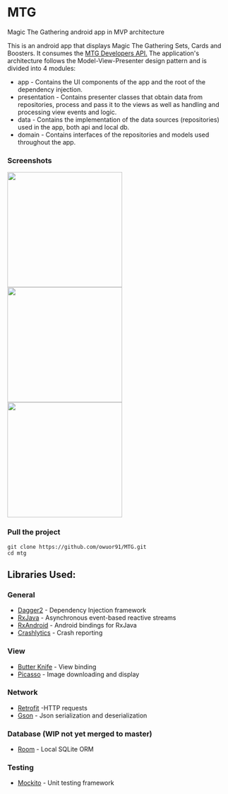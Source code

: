 # MTG
Magic The Gathering android app in MVP architecture

This is an android app that displays Magic The Gathering Sets, Cards and Boosters. It consumes the <a target="_blank" href="https://magicthegathering.io/">MTG Developers API.</a> The application's architecture follows the Model-View-Presenter design pattern and is divided into 4 modules:

 - app - Contains the UI components of the app and the root of the dependency injection.
 - presentation - Contains presenter classes that obtain data from repositories, process and pass it to the views
                  as well as handling and processing view events and logic.
 - data - Contains the implementation of the data sources (repositories) used in the app, both api and local db.
 - domain - Contains interfaces of the repositories and models used throughout the app.

### Screenshots
<img src="https://raw.githubusercontent.com/owuor91/MTG/master/images/sets.png" width="260"> <img src="https://raw.githubusercontent.com/owuor91/MTG/master/images/cards.png" width="260"> <img src="https://raw.githubusercontent.com/owuor91/MTG/master/images/card.png" width="260">

### Pull the project
    git clone https://github.com/owuor91/MTG.git
    cd mtg

## Libraries Used:
### General
 - [Dagger2](https://google.github.io/dagger/) - Dependency Injection framework
 - [RxJava](https://github.com/ReactiveX/RxJava) - Asynchronous event-based reactive streams
 - [RxAndroid](https://github.com/ReactiveX/RxAndroid) - Android bindings for RxJava
 - [Crashlytics](https://fabric.io/kits/android/crashlytics) - Crash reporting

### View
 - [Butter Knife](http://jakewharton.github.io/butterknife/) - View binding
 - [Picasso](https://square.github.io/picasso/) - Image downloading and display

### Network
 - [Retrofit](http://square.github.io/retrofit/) -HTTP requests
 - [Gson](https://github.com/square/retrofit/tree/master/retrofit-converters/gson) - Json serialization and deserialization

### Database (WIP not yet merged to master)
 - [Room](https://developer.android.com/topic/libraries/architecture/room.html) - Local SQLite ORM

### Testing
 - [Mockito](http://site.mockito.org/) - Unit testing framework

